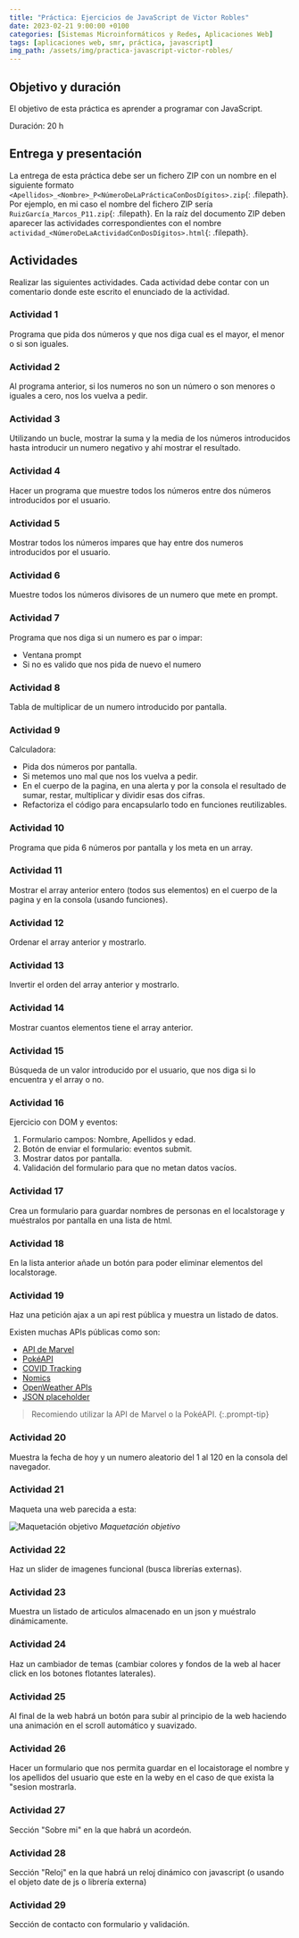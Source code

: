 ```yaml
---
title: "Práctica: Ejercicios de JavaScript de Victor Robles"
date: 2023-02-21 9:00:00 +0100
categories: [Sistemas Microinformáticos y Redes, Aplicaciones Web]
tags: [aplicaciones web, smr, práctica, javascript]
img_path: /assets/img/practica-javascript-victor-robles/
---
```


## Objetivo y duración

El objetivo de esta práctica es aprender a programar con JavaScript.

Duración: 20 h

## Entrega y presentación

La entrega de esta práctica debe ser un fichero ZIP con un nombre en el siguiente formato `<Apellidos>_<Nombre>_P<NúmeroDeLaPrácticaConDosDígitos>.zip`{: .filepath}. Por ejemplo, en mi caso el nombre del fichero ZIP sería `RuizGarcía_Marcos_P11.zip`{: .filepath}. En la raíz del documento ZIP deben aparecer las actividades correspondientes con el nombre `actividad_<NúmeroDeLaActividadConDosDígitos>.html`{: .filepath}.

## Actividades

Realizar las siguientes actividades. Cada actividad debe contar con un comentario donde este escrito el enunciado de la actividad.

### Actividad 1

Programa que pida dos números y que nos diga cual es el mayor, el menor o si son iguales.

### Actividad 2

Al programa anterior, si los numeros no son un número o son menores o iguales a cero, nos los vuelva a pedir.

### Actividad 3

Utilizando un bucle, mostrar la suma y la media de los números introducidos hasta introducir un numero negativo y ahí mostrar el resultado.

### Actividad 4

Hacer un programa que muestre todos los números entre dos números introducidos por el usuario.

### Actividad 5

Mostrar todos los números impares que hay entre dos numeros introducidos por el usuario.

### Actividad 6

Muestre todos los números divisores de un numero que mete en prompt.

### Actividad 7

Programa que nos diga si un numero es par o impar:

- Ventana prompt
- Si no es valido que nos pida de nuevo el numero

### Actividad 8

Tabla de multiplicar de un numero introducido por pantalla.

### Actividad 9

Calculadora:

- Pida dos números por pantalla.
- Si metemos uno mal que nos los vuelva a pedir.
- En el cuerpo de la pagina, en una alerta y por la consola el resultado de sumar, restar, multiplicar y dividir esas dos cifras.
- Refactoriza el código para encapsularlo todo en funciones reutilizables.

### Actividad 10

Programa que pida 6 números por pantalla y los meta en un array.

### Actividad 11

Mostrar el array anterior entero (todos sus elementos) en el cuerpo de la pagina y en la consola (usando funciones).

### Actividad 12

Ordenar el array anterior y mostrarlo.

### Actividad 13

Invertir el orden del array anterior y mostrarlo.

### Actividad 14

Mostrar cuantos elementos tiene el array anterior.

### Actividad 15

Búsqueda de un valor introducido por el usuario, que nos diga si lo encuentra y el array o no.

### Actividad 16

Ejercicio con DOM y eventos:

1. Formulario campos: Nombre, Apellidos y edad.
2. Botón de enviar el formulario: eventos submit.
3. Mostrar datos por pantalla.
4. Validación del formulario para que no metan datos vacíos.

### Actividad 17

Crea un formulario para guardar nombres de personas en el localstorage y muéstralos por pantalla en una lista de html.

### Actividad 18

En la lista anterior añade un botón para poder eliminar elementos del localstorage.

### Actividad 19

Haz una petición ajax a un api rest pública y muestra un listado de datos.

Existen muchas APIs públicas como son:

- [API de Marvel](https://developer.marvel.com/)
- [PokéAPI](https://pokeapi.co/)
- [COVID Tracking](https://covidtracking.com/data)
- [Nomics](https://nomics.com/)
- [OpenWeather APIs](https://openweathermap.org/api)
- [JSON placeholder](https://jsonplaceholder.typicode.com/)

> Recomiendo utilizar la API de Marvel o la PokéAPI.
{:.prompt-tip}

### Actividad 20

Muestra la fecha de hoy y un numero aleatorio del 1 al 120 en la consola del navegador.

### Actividad 21

Maqueta una web parecida a esta:

![Maquetación objetivo](maquetacionWeb.png)
_Maquetación objetivo_

### Actividad 22

Haz un slider de imagenes funcional (busca librerías externas).

### Actividad 23

Muestra un listado de articulos almacenado en un json y muéstralo dinámicamente.

### Actividad 24

Haz un cambiador de temas (cambiar colores y fondos de la web al hacer click en los botones flotantes laterales).

### Actividad 25

Al final de la web habrá un botón para subir al principio de la web haciendo una animación en el scroll automático y suavizado.

### Actividad 26

Hacer un formulario que nos permita guardar en el locaistorage el nombre y los apellidos del usuario que este en la weby en el caso de que exista la "sesion mostrarla.

### Actividad 27

Sección "Sobre mi" en la que habrá un acordeón.

### Actividad 28

Sección "Reloj" en la que habrá un reloj dinámico con javascript (o usando el objeto date de js o librería externa)

### Actividad 29

Sección de contacto con formulario y validación.
